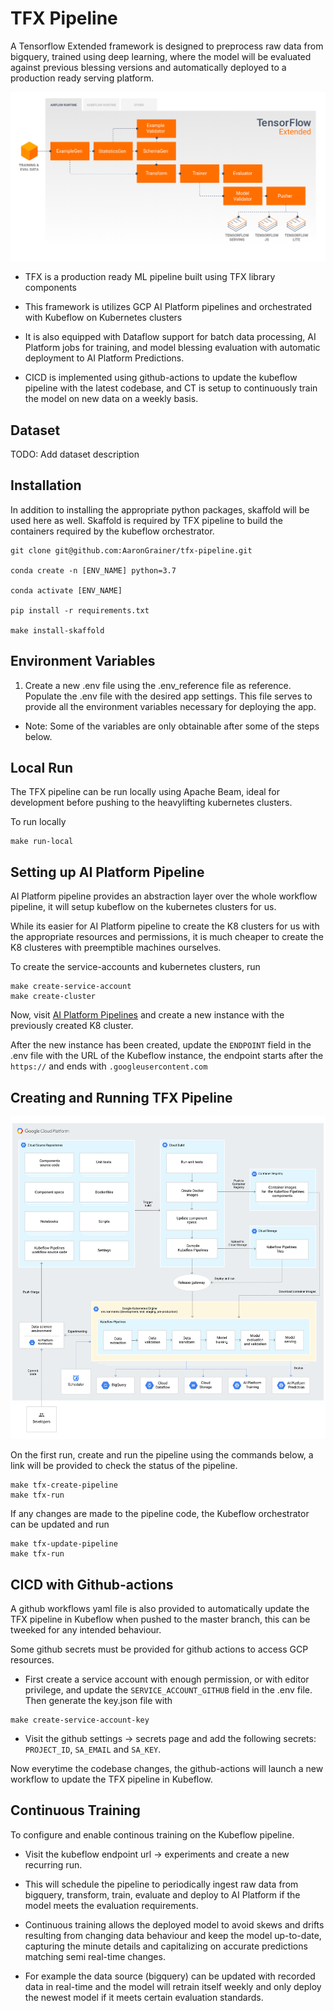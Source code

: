 # TFX Pipeline

A Tensorflow Extended framework is designed to preprocess raw data from bigquery, trained using deep learning, where the model will be evaluated against previous blessing versions and automatically deployed to a production ready serving platform.

![](docs/tensorflow-extended.png)

* TFX is a production ready ML pipeline built using TFX library components

* This framework is utilizes GCP AI Platform pipelines and orchestrated with Kubeflow on Kubernetes clusters 

* It is also equipped with Dataflow support for batch data processing, AI Platform jobs for training, and model blessing evaluation with automatic deployment to AI Platform Predictions.

* CICD is implemented using github-actions to update the kubeflow pipeline with the latest codebase, and CT is setup to continuously train the model on new data on a weekly basis.

## Dataset

TODO: Add dataset description

## Installation

In addition to installing the appropriate python packages, skaffold will be used here as well. Skaffold is required by TFX pipeline to build the containers required by the kubeflow orchestrator. 

```shell
git clone git@github.com:AaronGrainer/tfx-pipeline.git

conda create -n [ENV_NAME] python=3.7

conda activate [ENV_NAME]

pip install -r requirements.txt

make install-skaffold
```

## Environment Variables

1. Create a new .env file using the .env_reference file as reference. Populate the .env file with the desired app settings. This file serves to provide all the environment variables necessary for deploying the app.

* Note: Some of the variables are only obtainable after some of the steps below.

## Local Run

The TFX pipeline can be run locally using Apache Beam, ideal for development before pushing to the heavylifting kubernetes clusters. 

To run locally

```shell
make run-local
```

## Setting up AI Platform Pipeline

AI Platform pipeline provides an abstraction layer over the whole workflow pipeline, it will setup kubeflow on the kubernetes clusters for us. 

While its easier for AI Platform pipeline to create the K8 clusters for us with the appropriate resources and permissions, it is much cheaper to create the K8 clusteres with preemptible machines ourselves.

To create the service-accounts and kubernetes clusters, run

```shell
make create-service-account
make create-cluster
```

Now, visit [AI Platform Pipelines](https://console.cloud.google.com/ai-platform/pipelines) and create a new instance with the previously created K8 cluster.

After the new instance has been created, update the `ENDPOINT` field in the .env file with the URL of the Kubeflow instance, the endpoint starts after the `https://` and ends with `.googleusercontent.com`

## Creating and Running TFX Pipeline

![](docs/kubeflow-pipeline.svg)

On the first run, create and run the pipeline using the commands below, a link will be provided to check the status of the pipeline.

```shell
make tfx-create-pipeline
make tfx-run
```

If any changes are made to the pipeline code, the Kubeflow orchestrator can be updated and run

```shell
make tfx-update-pipeline
make tfx-run
```

## CICD with Github-actions

A github workflows yaml file is also provided to automatically update the TFX pipeline in Kubeflow when pushed to the master branch, this can be tweeked for any intended behaviour.

Some github secrets must be provided for github actions to access GCP resources.

* First create a service account with enough permission, or with editor privilege, and update the `SERVICE_ACCOUNT_GITHUB` field in the .env file. Then generate the key.json file with

```shell
make create-service-account-key
```

* Visit the github settings -> secrets page and add the following secrets: `PROJECT_ID`, `SA_EMAIL` and `SA_KEY`.

Now everytime the codebase changes, the github-actions will launch a new workflow to update the TFX pipeline in Kubeflow.

## Continuous Training

To configure and enable continous training on the Kubeflow pipeline. 

* Visit the kubeflow endpoint url -> experiments and create a new recurring run.

* This will schedule the pipeline to periodically ingest raw data from bigquery, transform, train, evaluate and deploy to AI Platform if the model meets the evaluation requirements.

* Continuous training allows the deployed model to avoid skews and drifts resulting from changing data behaviour and keep the model up-to-date, capturing the minute details and capitalizing on accurate predictions matching semi real-time changes. 

* For example the data source (bigquery) can be updated with recorded data in real-time and the model will retrain itself weekly and only deploy the newest model if it meets certain evaluation standards. 




